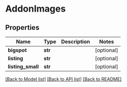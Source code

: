 # AddonImages

## Properties
Name | Type | Description | Notes
------------ | ------------- | ------------- | -------------
**bigspot** | **str** |  | [optional] 
**listing** | **str** |  | [optional] 
**listing_small** | **str** |  | [optional] 

[[Back to Model list]](../README.md#documentation-for-models) [[Back to API list]](../README.md#documentation-for-api-endpoints) [[Back to README]](../README.md)

